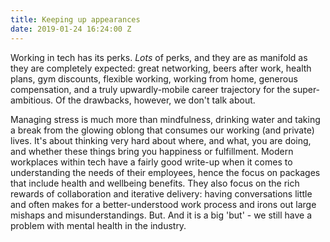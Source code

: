 ```yaml
---
title: Keeping up appearances
date: 2019-01-24 16:24:00 Z
---
```


Working in tech has its perks. *Lots* of perks, and they are as manifold as they are completely expected: great networking, beers after work, health plans, gym discounts, flexible working, working from home, generous compensation, and a truly upwardly-mobile career trajectory for the super-ambitious. Of the drawbacks, however, we don't talk about. 

Managing stress is much more than mindfulness, drinking water and taking a break from the glowing oblong that consumes our working (and private) lives. It's about thinking very hard about where, and what, you are doing, and whether these things bring you happiness or fulfillment. Modern workplaces within tech have a fairly good write-up when it comes to understanding the needs of their employees, hence the focus on packages that include health and wellbeing benefits. They also focus on the rich rewards of collaboration and iterative delivery: having conversations little and often makes for a better-understood work process and irons out large mishaps and misunderstandings. But. And it is a big 'but' - we still have a problem with mental health in the industry. 
